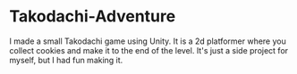 # Takodachi-Adventure
I made a small Takodachi game using Unity. It is a 2d platformer where you collect cookies and make it to the end of the level. It's just a side project for myself, but I had fun making it.
